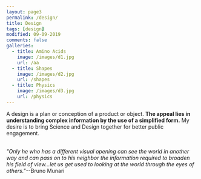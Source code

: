```yaml
---
layout: page3
permalink: /design/
title: Design
tags: [design]
modified: 09-09-2019
comments: false
galleries:
  - title: Amino Acids
    image: /images/d1.jpg
    url: /aa
  - title: Shapes
    image: /images/d2.jpg
    url: /shapes
  - title: Physics
    image: /images/d3.jpg
    url: /physics
---
```


A design is a plan or conception of a product or object. **The appeal lies in understanding complex information by the use of a simplified form.** My desire is to bring Science and Design together for better public engagement.
<br/>
<br/>


_"Only he who has a different visual opening can see the world in another way and can pass on to his neighbor the information required to broaden his field of view...let us get used to looking at the world through the eyes of others."_--Bruno Munari
